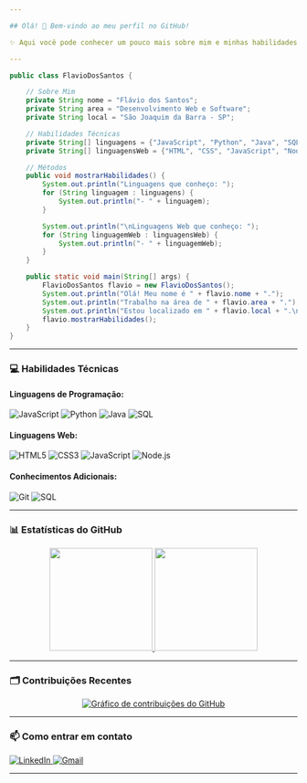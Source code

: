 ```yaml
---

## Olá! 👋 Bem-vindo ao meu perfil no GitHub!

✨ Aqui você pode conhecer um pouco mais sobre mim e minhas habilidades. ✨

---
```


```java
public class FlavioDosSantos {

    // Sobre Mim
    private String nome = "Flávio dos Santos";
    private String area = "Desenvolvimento Web e Software";
    private String local = "São Joaquim da Barra - SP";

    // Habilidades Técnicas
    private String[] linguagens = {"JavaScript", "Python", "Java", "SQL"};
    private String[] linguagensWeb = {"HTML", "CSS", "JavaScript", "Node.js"};

    // Métodos
    public void mostrarHabilidades() {
        System.out.println("Linguagens que conheço: ");
        for (String linguagem : linguagens) {
            System.out.println("- " + linguagem);
        }

        System.out.println("\nLinguagens Web que conheço: ");
        for (String linguagemWeb : linguagensWeb) {
            System.out.println("- " + linguagemWeb);
        }
    }

    public static void main(String[] args) {
        FlavioDosSantos flavio = new FlavioDosSantos();
        System.out.println("Olá! Meu nome é " + flavio.nome + ".");
        System.out.println("Trabalho na área de " + flavio.area + ".");
        System.out.println("Estou localizado em " + flavio.local + ".\n");
        flavio.mostrarHabilidades();
    }
}
```

---

### 💻 **Habilidades Técnicas**

#### Linguagens de Programação:
<p>
  <img src="https://img.shields.io/badge/JavaScript-F7DF1E?style=for-the-badge&logo=javascript&logoColor=black" alt="JavaScript" />
  <img src="https://img.shields.io/badge/Python-3776AB?style=for-the-badge&logo=python&logoColor=white" alt="Python" />
  <img src="https://img.shields.io/badge/Java-007396?style=for-the-badge&logo=java&logoColor=white" alt="Java" />
  <img src="https://img.shields.io/badge/SQL-4479A1?style=for-the-badge&logo=mysql&logoColor=white" alt="SQL" />
</p>

#### Linguagens Web:
<p>
  <img src="https://img.shields.io/badge/HTML5-E34F26?style=for-the-badge&logo=html5&logoColor=white" alt="HTML5" />
  <img src="https://img.shields.io/badge/CSS3-1572B6?style=for-the-badge&logo=css3&logoColor=white" alt="CSS3" />
  <img src="https://img.shields.io/badge/JavaScript-F7DF1E?style=for-the-badge&logo=javascript&logoColor=black" alt="JavaScript" />
  <img src="https://img.shields.io/badge/Node.js-339933?style=for-the-badge&logo=nodedotjs&logoColor=white" alt="Node.js" />
</p>

#### Conhecimentos Adicionais:
<p>
  <img src="https://img.shields.io/badge/Git-F05032?style=for-the-badge&logo=git&logoColor=white" alt="Git" />
  <img src="https://img.shields.io/badge/SQL-4479A1?style=for-the-badge&logo=mysql&logoColor=white" alt="SQL" />
</p>

---

### 📊 **Estatísticas do GitHub**

<div align="center">
  <a href="https://github.com/flavio-santos">
    <img height="180em" src="https://github-readme-stats.vercel.app/api?username=flavio-santos&show_icons=true&theme=dracula&include_all_commits=true&count_private=true"/>
    <img height="180em" src="https://github-readme-stats.vercel.app/api/top-langs/?username=flavio-santos&layout=compact&langs_count=7&theme=dracula"/>
  </a>
</div>

---

### 🗂️ **Contribuições Recentes**

<div align="center">
  <a href="https://github.com/flavio-santos">
    <img src="https://activity-graph.herokuapp.com/graph?username=flavio-santos&theme=gotham&hide_border=true&area=true" alt="Gráfico de contribuições do GitHub">
  </a>
</div>

---

### 📫 **Como entrar em contato**

<p align="left">
  <a href="https://www.linkedin.com/in/flavio-dos-santos-3aa9541b4/" target="_blank">
    <img src="https://img.shields.io/badge/LinkedIn-0077B5?style=for-the-badge&logo=linkedin&logoColor=white" alt="LinkedIn" />
  </a>
  <a href="mailto:seuemail@gmail.com" target="_blank">
    <img src="https://img.shields.io/badge/Gmail-D14836?style=for-the-badge&logo=gmail&logoColor=white" alt="Gmail" />
  </a>
</p>

---
